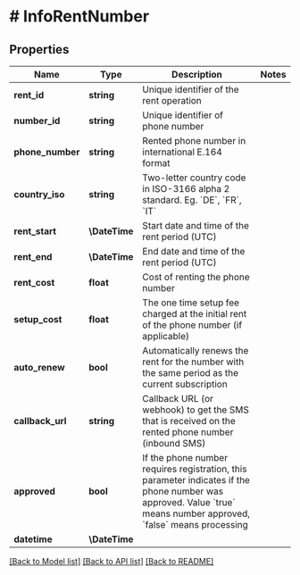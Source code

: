 # # InfoRentNumber

## Properties

Name | Type | Description | Notes
------------ | ------------- | ------------- | -------------
**rent_id** | **string** | Unique identifier of the rent operation |
**number_id** | **string** | Unique identifier of phone number |
**phone_number** | **string** | Rented phone number in international E.164 format |
**country_iso** | **string** | Two-letter country code in ISO-3166 alpha 2 standard. Eg. &#x60;DE&#x60;, &#x60;FR&#x60;, &#x60;IT&#x60; |
**rent_start** | **\DateTime** | Start date and time of the rent period (UTC) |
**rent_end** | **\DateTime** | End date and time of the rent period (UTC) |
**rent_cost** | **float** | Cost of renting the phone number |
**setup_cost** | **float** | The one time setup fee charged at the initial rent of the phone number (if applicable) |
**auto_renew** | **bool** | Automatically renews the rent for the number with the same period as the current subscription |
**callback_url** | **string** | Callback URL (or webhook) to get the SMS that is received on the rented phone number (inbound SMS) |
**approved** | **bool** | If the phone number requires registration, this parameter indicates if the phone number was approved. Value &#x60;true&#x60; means number approved, &#x60;false&#x60; means processing |
**datetime** | **\DateTime** |  |

[[Back to Model list]](../../README.md#models) [[Back to API list]](../../README.md#endpoints) [[Back to README]](../../README.md)
